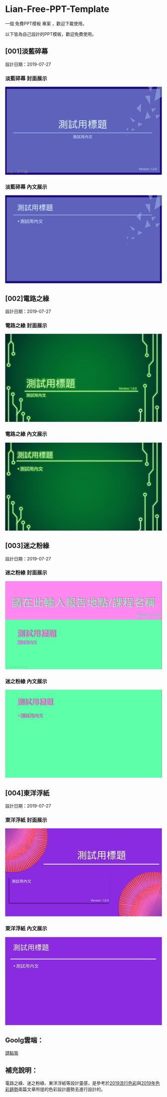 # Lian-Free-PPT-Template
一個 免費PPT模板 專案 ，歡迎下載使用。

以下皆為自己設計的PPT模板，歡迎免費使用。

## [001]淡藍碎幕
設計日期：2019-07-27
### 淡藍碎幕 封面展示
![封面001](/[001]淡藍碎幕/淡藍碎幕封面展示.png "封面")

### 淡藍碎幕 內文展示
![內文001](/[001]淡藍碎幕/淡藍碎幕內文展示.png "內文")

## [002]電路之綠
設計日期：2019-07-27
### 電路之綠 封面展示
![封面002](/[002]電路之綠/電路之綠封面展示.png "封面")

### 電路之綠 內文展示
![內文002](/[002]電路之綠/電路之綠內文展示.png "內文")

## [003]迷之粉綠
設計日期：2019-07-27
### 迷之粉綠 封面展示
![封面003](/[003]迷之粉綠/迷之粉綠封面展示.png "封面")

### 迷之粉綠 內文展示
![內文003](/[003]迷之粉綠/迷之粉綠內文展示.png "內文")

## [004]東洋浮紙
設計日期：2019-07-27
### 東洋浮紙 封面展示
![封面004](/[004]東洋浮紙/東洋浮紙封面展示.png "封面")

### 東洋浮紙 內文展示
![內文004](/[004]東洋浮紙/東洋浮紙內文展示.png "內文")

## Goolg雲端：
[請點我](https://drive.google.com/drive/folders/10__exv3wUv4hVRoyjAKi87zTLZaLUomU)

## 補充說明：
電路之綠、迷之粉綠、東洋浮紙等設計靈感，是參考於[2019流行色彩](https://www.shutterstock.com/zh-Hant/blog/design-with-2019-color-trends)與[2019年色彩趨勢](https://www.shutterstock.com/zh-Hant/blog/2019-color-trends)兩篇文章所提的色彩設計趨勢去進行設計的。
